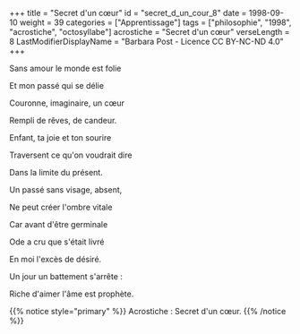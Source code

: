 +++
title = "Secret d'un cœur"
id = "secret_d_un_cour_8"
date = 1998-09-10
weight = 39
categories = ["Apprentissage"]
tags = ["philosophie", "1998", "acrostiche", "octosyllabe"]
acrostiche = "Secret d'un cœur"
verseLength = 8
LastModifierDisplayName = "Barbara Post - Licence CC BY-NC-ND 4.0"
+++

Sans amour le monde est folie

Et mon passé qui se délie

Couronne, imaginaire, un cœur

Rempli de rêves, de candeur.

Enfant, ta joie et ton sourire

Traversent ce qu'on voudrait dire

Dans la limite du présent.

Un passé sans visage, absent,

Ne peut créer l'ombre vitale

Car avant d'être germinale

Ode a cru que s'était livré

En moi l'excès de désiré.

Un jour un battement s'arrête :

Riche d'aimer l'âme est prophète.

{{% notice style="primary" %}}
Acrostiche : Secret d'un cœur.
{{% /notice %}}
